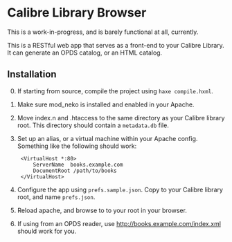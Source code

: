 # Calibre Library Browser

This is a work-in-progress, and is barely functional at all, currently.

This is a RESTful web app that serves as a front-end to your Calibre Library. It
can generate an OPDS catalog, or an HTML catalog.

## Installation

0. If starting from source, compile the project using `haxe compile.hxml`.
0. Make sure mod_neko is installed and enabled in your Apache.
0. Move index.n and .htaccess to the same directory as your Calibre library
   root. This directory should contain a `metadata.db` file.
0. Set up an alias, or a virtual machine within your Apache config. Something
   like the following should work:

        <VirtualHost *:80>
            ServerName  books.example.com
            DocumentRoot /path/to/books
        </VirtualHost>
0. Configure the app using `prefs.sample.json`. Copy to your Calibre library
   root, and name `prefs.json`.
0. Reload apache, and browse to to your root in your browser.
0. If using from an OPDS reader, use http://books.example.com/index.xml should
   work for you.
